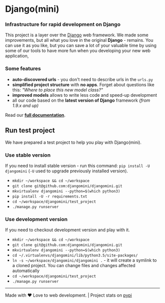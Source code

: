 # Django(mini)

### Infrastructure for rapid development on Django

This project is a layer over the [Django](http://djangoproject.com) web framework. We made some improvements, but all what you love in the original **Django** - remains. You can use it as you like, but you can save a lot of your valuable time by using some of our tools to have more fun when you developing your new web application,

### Some features

- **auto-discovered urls** - you don't need to describe urls in the `urls.py`
- **simplified project structure** with **no apps**. Forget about questions like this: *"Where to place this new model class?"*
- **improved models** allows to write less code and speed-up development
- all our code based on the **latest version of Django** framework *(from 1.9.x and up)*

Read our **[full documentation](docs)**.

## Run test project

We have prepared a test project to help you play with Django(mini).

### Use stable version

If you need to install stable version - run this command: `pip install -U djangomini` (`-U` used to upgrade previously installed version).

- `mkdir ~/workspace && cd ~/workspace`
- `git clone git@github.com:djangomini/djangomini.git`
- `mkvirtualenv djangomini --python=$(which python3)`
- `pip install -U -r requirements.txt`
- `cd ~/workspace/djangomini/test_project`
- `./manage.py runserver`

### Use development version

If you need to checkout development version and play with it.

- `mkdir ~/workspace && cd ~/workspace`
- `git clone git@github.com:djangomini/djangomini.git`
- `mkvirtualenv djangomini --python=$(which python3)`
- `cd ~/.virtualenvs/djangomini/lib/python3.5/site-packages/`
- `ln -s ~/workspace/djangomini/djangomini .` - it will create a symlink to a cloned project. You can change files and changes affected automatically
- `cd ~/workspace/djangomini/test_project`
- `./manage.py runserver`

-------

Made with ♥️ Love to web development. | Project stats on [pypi](https://pypi.python.org/pypi/djangomini)

